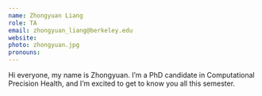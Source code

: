 ```yaml
---
name: Zhongyuan Liang
role: TA
email: zhongyuan_liang@berkeley.edu
website:
photo: zhongyuan.jpg
pronouns:
---
```


Hi everyone, my name is Zhongyuan. I’m a PhD candidate in Computational Precision Health, and I’m excited to get to know you all this semester.
